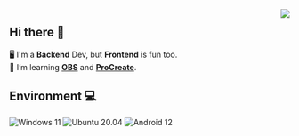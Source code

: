 <img align="right" src="https://github-readme-stats.vercel.app/api/top-langs/?username=futomaki-bit" />

##  Hi there 👋

🖥️ I'm a **Backend** Dev, but **Frontend** is fun too. <br>
🧠 I’m learning [**OBS**](https://obsproject.com/) and [**ProCreate**](https://procreate.art/).<br>

##  Environment 💻
![Windows 11](https://img.shields.io/badge/Windows%2011-0078d4?style=flat-square&logo=windows&logoColor=ffffff)
![Ubuntu 20.04](https://img.shields.io/badge/Ubuntu%2020%2e04-f47421?style=flat-square&logo=ubuntu&logoColor=ffffff)
![Android 12](https://img.shields.io/badge/Android%2012-3ddc85?style=flat-square&logo=android&logoColor=ffffff)
